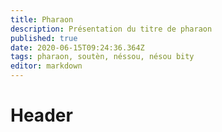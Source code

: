 ```yaml
---
title: Pharaon
description: Présentation du titre de pharaon
published: true
date: 2020-06-15T09:24:36.364Z
tags: pharaon, soutèn, néssou, nésou bity
editor: markdown
---
```


# Header